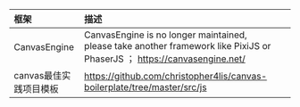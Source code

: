 |框架|描述||
|:----|:----|:----|
|CanvasEngine|CanvasEngine is no longer maintained, please take another framework like PixiJS or PhaserJS  ； https://canvasengine.net/||
|canvas最佳实践项目模板|https://github.com/christopher4lis/canvas-boilerplate/tree/master/src/js||